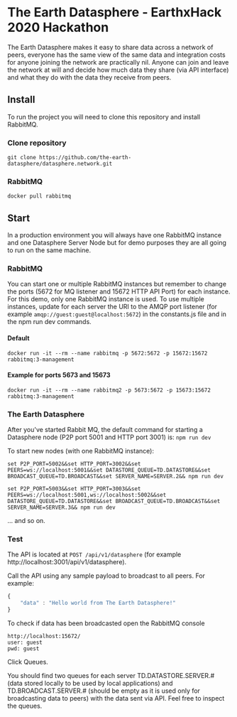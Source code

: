 # The Earth Datasphere - EarthxHack 2020 Hackathon

The Earth Datasphere makes it easy to share data across a network of peers, everyone has the same view of the same data and integration costs for anyone joining the network are practically nil. Anyone can join and leave the network at will and decide how much data they share (via API interface) and what they do with the data they receive from peers.

## Install

To run the project you will need to clone this repository and install RabbitMQ.

### Clone repository
```git clone https://github.com/the-earth-datasphere/datasphere.network.git```

### RabbitMQ
```docker pull rabbitmq```

## Start 

In a production environment you will always have one RabbitMQ instance and one Datasphere Server Node but for demo purposes they are all going to run on the same machine.

### RabbitMQ
You can start one or multiple RabbitMQ instances but remember to change the ports (5672 for MQ listener and 15672 HTTP API Port) for each instance. For this demo, only one RabbitMQ instance is used. To use multiple instances, update for each server the URI to the AMQP port listener (for example ```amqp://guest:guest@localhost:5672```) in the constants.js file and in the npm run dev commands.

#### Default
```docker run -it --rm --name rabbitmq -p 5672:5672 -p 15672:15672 rabbitmq:3-management```

#### Example for ports 5673 and 15673
```docker run -it --rm --name rabbitmq2 -p 5673:5672 -p 15673:15672 rabbitmq:3-management```

### The Earth Datasphere 
After you've started Rabbit MQ, the default command for starting a Datasphere node (P2P port 5001 and HTTP port 3001) is:
```npm run dev```


To start new nodes (with one RabbitMQ instance): 

```set P2P_PORT=5002&&set HTTP_PORT=3002&&set PEERS=ws://localhost:5001&&set DATASTORE_QUEUE=TD.DATASTORE&&set BROADCAST_QUEUE=TD.BROADCAST&&set SERVER_NAME=SERVER.2&& npm run dev```

```set P2P_PORT=5003&&set HTTP_PORT=3003&&set PEERS=ws://localhost:5001,ws://localhost:5002&&set DATASTORE_QUEUE=TD.DATASTORE&&set BROADCAST_QUEUE=TD.BROADCAST&&set SERVER_NAME=SERVER.3&& npm run dev```

... and so on.

### Test

The API is located at ```POST /api/v1/datasphere``` (for example http://localhost:3001/api/v1/datasphere). 

Call the API using any sample payload to broadcast to all peers. For example: 

```javascript
{
    "data" : "Hello world from The Earth Datasphere!"
}
```

To check if data has been broadcasted open the RabbitMQ console

```
http://localhost:15672/
user: guest
pwd: guest
```

Click Queues. 

You should find two queues for each server TD.DATASTORE.SERVER.# (data stored locally to be used by local applications) and TD.BROADCAST.SERVER.# (should be empty as it is used only for broadcasting data to peers) with the data sent via API. Feel free to inspect the queues. 

